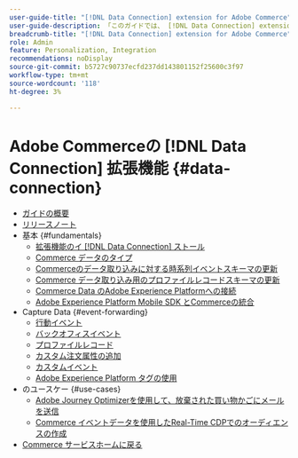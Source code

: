 ```yaml
---
user-guide-title: "[!DNL Data Connection] extension for Adobe Commerce"
user-guide-description: 「このガイドでは、 [!DNL Data Connection] extension for Adobe Commerce」を使用する方法について詳しく説明します。
breadcrumb-title: "[!DNL Data Connection] extension for Adobe Commerce"
role: Admin
feature: Personalization, Integration
recommendations: noDisplay
source-git-commit: b5727c90737ecfd237dd143801152f25600c3f97
workflow-type: tm+mt
source-wordcount: '118'
ht-degree: 3%

---
```


# Adobe Commerceの [!DNL Data Connection] 拡張機能 {#data-connection}

- [ガイドの概要](overview.md)
- [リリースノート](release-notes.md)
- 基本 {#fundamentals}
   - [拡張機能のイ  [!DNL Data Connection]  ストール](install.md)
   - [Commerce データのタイプ](data-ingestion.md)
   - [Commerceのデータ取り込みに対する時系列イベントスキーマの更新](update-xdm.md)
   - [Commerce データ取り込み用のプロファイルレコードスキーマの更新](profile-data.md)
   - [Commerce Data のAdobe Experience Platformへの接続](connect-data.md)
   - [Adobe Experience Platform Mobile SDK とCommerceの統合](mobile-sdk-epc.md)
- Capture Data {#event-forwarding}
   - [行動イベント](events.md)
   - [バックオフィスイベント](events-backoffice.md)
   - [プロファイルレコード](events-profilerecord.md)
   - [カスタム注文属性の追加](custom-attributes.md)
   - [カスタムイベント](custom-events.md)
   - [Adobe Experience Platform タグの使用](using-tags.md)
- のユースケー {#use-cases}
   - [Adobe Journey Optimizerを使用して、放棄された買い物かごにメールを送信](using-ajo.md)
   - [Commerce イベントデータを使用したReal-Time CDPでのオーディエンスの作成](create-audience.md)
- [Commerce サービスホームに戻る ](https://experienceleague.adobe.com/docs/commerce-merchant-services/user-guides/home.html)
